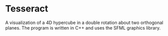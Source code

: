 # Tesseract
A visualization of a 4D hypercube in a double rotation about two orthogonal planes. The program is written in C++ and uses the SFML graphics library.
